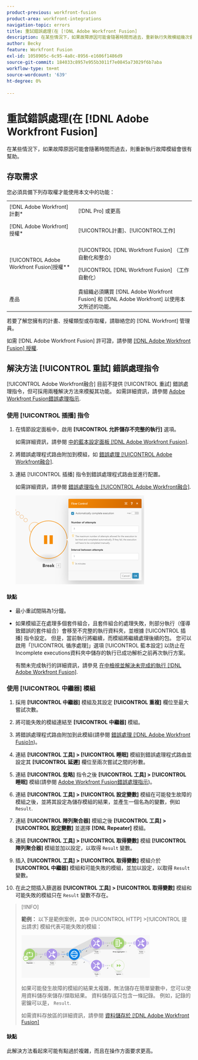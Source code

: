 ```yaml
---
product-previous: workfront-fusion
product-area: workfront-integrations
navigation-topic: errors
title: 重試錯誤處理(在 [!DNL Adobe Workfront Fusion]
description: 在某些情況下，如果故障原因可能會隨著時間而過去，重新執行失敗模組幾次會很有幫助。
author: Becky
feature: Workfront Fusion
exl-id: 1058905c-6c95-4a8c-8956-e1606f1486d9
source-git-commit: 184033c8957e955b3011f7e0845a73029f6b7aba
workflow-type: tm+mt
source-wordcount: '639'
ht-degree: 0%

---
```


# 重試錯誤處理(在 [!DNL Adobe Workfront Fusion]

在某些情況下，如果故障原因可能會隨著時間而過去，則重新執行故障模組會很有幫助。

## 存取需求

您必須具備下列存取權才能使用本文中的功能：

<table style="table-layout:auto">
 <col> 
 <col> 
 <tbody> 
  <tr> 
   <td role="rowheader">[!DNL Adobe Workfront] 計劃*</td> 
   <td> <p>[!DNL Pro] 或更高</p> </td> 
  </tr> 
  <tr data-mc-conditions=""> 
   <td role="rowheader">[!DNL Adobe Workfront] 授權*</td> 
   <td> <p>[!UICONTROL計畫]、[!UICONTROL工作]</p> </td> 
  </tr> 
  <tr> 
   <td role="rowheader">[!UICONTROL Adobe Workfront Fusion]授權**</td> 
   <td> <p>[!UICONTROL [!DNL Workfront Fusion] （工作自動化和整合） </p><p>[!UICONTROL [!DNL Workfront Fusion] （工作自動化）</p>  </td> 
  </tr> 
  <tr> 
   <td role="rowheader">產品</td> 
   <td>貴組織必須購買 [!DNL Adobe Workfront Fusion] 和 [!DNL Adobe Workfront] 以使用本文所述的功能。</td> 
  </tr> 
 </tbody> 
</table>

若要了解您擁有的計畫、授權類型或存取權，請聯絡您的 [!DNL Workfront] 管理員。

如需 [!DNL Adobe Workfront Fusion] 許可證，請參閱 [[!DNL Adobe Workfront Fusion] 授權](../../workfront-fusion/get-started/license-automation-vs-integration.md).

## 解決方法 [!UICONTROL 重試] 錯誤處理指令

[!UICONTROL Adobe Workfront融合] 目前不提供 [!UICONTROL 重試] 錯誤處理指令，但可採用兩種解決方法來模擬其功能。 如需詳細資訊，請參閱 [Adobe Workfront Fusion錯誤處理指示](../../workfront-fusion/errors/directives-for-error-handling.md).

### 使用 [!UICONTROL 插播] 指令

1. 在情節設定面板中，啟用 **[!UICONTROL 允許儲存不完整的執行]** 選項。

   如需詳細資訊，請參閱 [中的藍本設定面板 [!DNL Adobe Workfront Fusion]](../../workfront-fusion/scenarios/scenario-settings-panel.md).

1. 將錯誤處理程式路由附加到模組，如 [錯誤處理 [!UICONTROL Adobe Workfront融合]](../../workfront-fusion/errors/error-handling.md).
1. 連結 [!UICONTROL 插播] 指令到錯誤處理程式路由並進行配置。

   如需詳細資訊，請參閱 [錯誤處理指令 [!UICONTROL Adobe Workfront融合]](../../workfront-fusion/errors/directives-for-error-handling.md).

   ![](assets/break-directive-350x241.png)

#### 缺點

* 最小重試間隔為1分鐘。
* 如果模組正在處理多個套件組合，且套件組合的處理失敗，則部分執行（僅導致錯誤的套件組合）會移至不完整的執行資料夾，並根據 [!UICONTROL 插播] 指令設定。 但是，當前執行將繼續，而模組將繼續處理後續的包。 您可以啟用「[!UICONTROL 循序處理]」選項 [!UICONTROL 藍本設定] 以防止在Incomplete executions資料夾中儲存的執行已成功解析之前再次執行方案。

   有關未完成執行的詳細資訊，請參見 [在中檢視並解決未完成的執行 [!DNL Adobe Workfront Fusion]](../../workfront-fusion/scenarios/view-and-resolve-incomplete-executions.md).

### 使用 [!UICONTROL 中繼器] 模組

1. 採用 **[!UICONTROL 中繼器]** 模組及其設定 **[!UICONTROL 重複]** 欄位至最大嘗試次數。
1. 將可能失敗的模組連結至 **[!UICONTROL 中繼器]** 模組。
1. 將錯誤處理程式路由附加到此模組(請參閱 [錯誤處理 [!DNL Adobe Workfront Fusio]n](../../workfront-fusion/errors/error-handling.md))。
1. 連結 **[!UICONTROL 工具] > [!UICONTROL 睡眠]** 模組到錯誤處理程式路由並設定其 **[!UICONTROL 延遲]** 欄位至兩次嘗試之間的秒數。

1. 連結 **[!UICONTROL 忽略]** 指令之後 **[!UICONTROL 工具] > [!UICONTROL 睡眠]** 模組(請參閱 [Adobe Workfront Fusion錯誤處理指示](../../workfront-fusion/errors/directives-for-error-handling.md))。

1. 連結 **[!UICONTROL 工具] > [!UICONTROL 設定變數]** 模組在可能發生故障的模組之後，並將其設定為儲存模組的結果，並產生一個名為的變數，例如 `Result`.

1. 連結 **[!UICONTROL 陣列聚合器]** 模組之後 **[!UICONTROL 工具] > [!UICONTROL 設定變數]** 並選擇 **[!DNL Repeater]** 模組。

1. 連結 **[!UICONTROL 工具] > [!UICONTROL 取得變數]** 模組 **[!UICONTROL 陣列聚合器]** 模組並加以設定，以取得 `Result` 變數。

1. 插入 **[!UICONTROL 工具] > [!UICONTROL 取得變數]** 模組介於 **[!UICONTROL 中繼器]** 模組和可能失敗的模組，並加以設定，以取得 `Result` 變數。

1. 在此之間插入篩選器 **[!UICONTROL 工具] > [!UICONTROL 取得變數]** 模組和可能失敗的模組只在 `Result` 變數不存在。

>[!INFO]
>
>**範例：** 以下是範例案例，其中 [!UICONTROL HTTP] >[!UICONTROL 提出請求] 模組代表可能失敗的模組：
>
>![](assets/http-make-request-350x116.png)
>
>如果可能發生故障的模組的結果太複雜，無法儲存在簡單變數中，您可以使用資料儲存來儲存/擷取結果。 資料儲存區只包含一條記錄。 例如，記錄的密鑰可以是， `Result`.
>
>如需資料存放區的詳細資訊，請參閱 [資料儲存於 [!DNL Adobe Workfront Fusion]](../../workfront-fusion/modules/data-stores.md)

#### 缺點

此解決方法看起來可能有點過於複雜，而且在操作方面要求更高。
